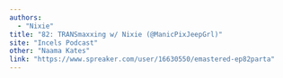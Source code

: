```yaml
---
authors:
  - "Nixie"
title: "82: TRANSmaxxing w/ Nixie (@ManicPixJeepGrl)"
site: "Incels Podcast"
other: "Naama Kates"
link: "https://www.spreaker.com/user/16630550/emastered-ep82parta"
---
```

